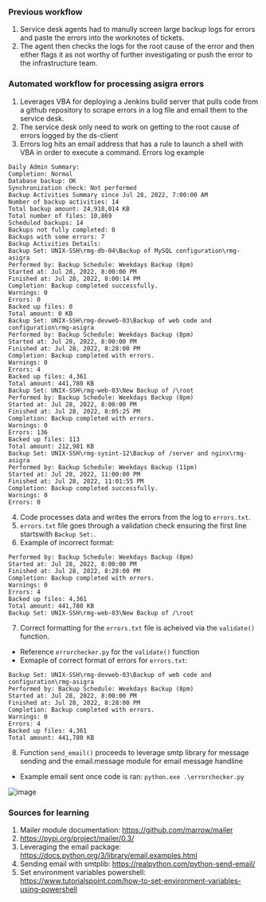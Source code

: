 ### Previous workflow

1. Service desk agents had to manully screen large backup logs for errors and paste the errors into the worknotes of tickets.
2. The agent then checks the logs for the root cause of the error and then either flags it as not worthy of further investigating or push the error to the infrastructure team.

### Automated workflow for processing asigra errors

1. Leverages VBA for deploying a Jenkins build server that pulls code from a github repository to scrape errors in a log file and email them to the service desk. 
2. The service desk only need to work on getting to the root cause of errors logged by the ds-client
3. Errors log hits an email address that has a rule to launch a shell with VBA in order to execute a command. Errors log example

```
Daily Admin Summary:
Completion: Normal
Database backup: OK
Synchronization check: Not performed
Backup Activities Summary since Jul 28, 2022, 7:00:00 AM
Number of backup activities: 14
Total backup amount: 24,918,014 KB
Total number of files: 10,869
Scheduled backups: 14
Backups not fully completed: 0
Backups with some errors: 7
Backup Activities Details:
Backup Set: UNIX-SSH\rmg-db-04\Backup of MySQL configuration\rmg-asigra
Performed by: Backup Schedule: Weekdays Backup (8pm)
Started at: Jul 28, 2022, 8:00:00 PM
Finished at: Jul 28, 2022, 8:00:14 PM
Completion: Backup completed successfully.
Warnings: 0
Errors: 0
Backed up files: 0
Total amount: 0 KB
Backup Set: UNIX-SSH\rmg-devweb-03\Backup of web code and configuration\rmg-asigra
Performed by: Backup Schedule: Weekdays Backup (8pm)
Started at: Jul 28, 2022, 8:00:00 PM
Finished at: Jul 28, 2022, 8:28:00 PM
Completion: Backup completed with errors.
Warnings: 0
Errors: 4
Backed up files: 4,361
Total amount: 441,780 KB
Backup Set: UNIX-SSH\rmg-web-03\New Backup of /\root
Performed by: Backup Schedule: Weekdays Backup (8pm)
Started at: Jul 28, 2022, 8:00:00 PM
Finished at: Jul 28, 2022, 8:05:25 PM
Completion: Backup completed with errors.
Warnings: 0
Errors: 136
Backed up files: 113
Total amount: 212,981 KB
Backup Set: UNIX-SSH\rmg-sysint-12\Backup of /server and nginx\rmg-asigra
Performed by: Backup Schedule: Weekdays Backup (11pm)
Started at: Jul 28, 2022, 11:00:00 PM
Finished at: Jul 28, 2022, 11:01:55 PM
Completion: Backup completed successfully.
Warnings: 0
Errors: 0
```
4. Code processes data and writes the errors from the log to `errors.txt`. 
5. `errors.txt` file goes through a validation check ensuring the first line startswith `Backup Set:`. 
6. Example of incorrect format:
```
Performed by: Backup Schedule: Weekdays Backup (8pm)
Started at: Jul 28, 2022, 8:00:00 PM
Finished at: Jul 28, 2022, 8:28:00 PM
Completion: Backup completed with errors.
Warnings: 0
Errors: 4
Backed up files: 4,361
Total amount: 441,780 KB
Backup Set: UNIX-SSH\rmg-web-03\New Backup of /\root
```
7. Correct formatting for the `errors.txt` file is acheived via the `validate()` function.
* Reference `errorchecker.py` for the `validate()` function
* Exmaple of correct format of errors for `errors.txt`:
```
Backup Set: UNIX-SSH\rmg-devweb-03\Backup of web code and configuration\rmg-asigra
Performed by: Backup Schedule: Weekdays Backup (8pm)
Started at: Jul 28, 2022, 8:00:00 PM
Finished at: Jul 28, 2022, 8:28:00 PM
Completion: Backup completed with errors.
Warnings: 0
Errors: 4
Backed up files: 4,361
Total amount: 441,780 KB
```
8. Function `send_email()` proceeds to leverage smtp library for message sending and the email.message module for email message handline
* Example email sent once code is ran: `python.exe .\errorchecker.py`

![image](https://user-images.githubusercontent.com/77082071/184531782-513b9d4d-f227-4636-b5e0-d6adac0c83bc.png)


### Sources for learning

1. Mailer module documentation: https://github.com/marrow/mailer
2. https://pypi.org/project/mailer/0.3/
3. Leveraging the email package: https://docs.python.org/3/library/email.examples.html 
4. Sending email with smtplib: https://realpython.com/python-send-email/
5. Set environment variables powershell: https://www.tutorialspoint.com/how-to-set-environment-variables-using-powershell 
